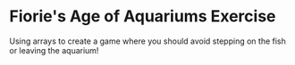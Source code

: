 # Fiorie's Age of Aquariums Exercise

Using arrays to create a game where you should avoid stepping on the fish or leaving the aquarium!
